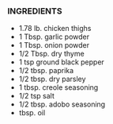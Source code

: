 ### INGREDIENTS
- 1.78 lb. chicken thighs 
- 1 Tbsp. garlic powder
- 1 Tbsp. onion powder
- 1/2 Tbsp. dry thyme 
- 1 tsp ground black pepper
- 1/2 tbsp. paprika 
- 1/2 tbsp. dry parsley
- 1 tbsp. creole seasoning
- 1/2 tsp salt
- 1/2 tbsp. adobo seasoning  
- tbsp. oil
